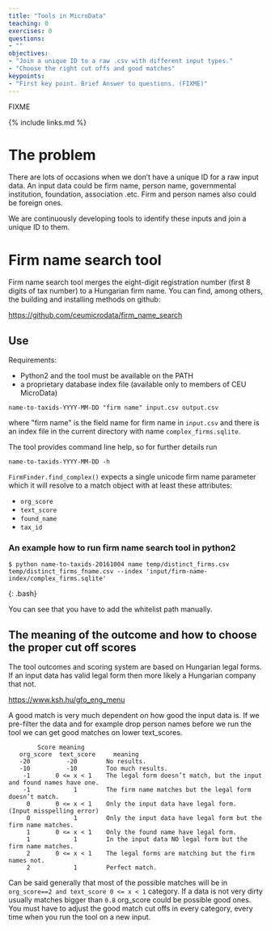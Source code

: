 ```yaml
---
title: "Tools in MicroData"
teaching: 0
exercises: 0
questions:
- ""
objectives:
- "Join a unique ID to a raw .csv with different input types."
- "Choose the right cut offs and good matches"
keypoints:
- "First key point. Brief Answer to questions. (FIXME)"
---
```

FIXME

{% include links.md %}

# The problem

There are lots of occasions when we don’t have a unique ID for a raw input data. 
An input data could be firm name, person name, governmental institution, foundation, association .etc. 
Firm and person names also could be foreign ones. 

We are continuously developing tools to identify these inputs and join a unique ID to them.  

# Firm name search tool

Firm name search tool merges the eight-digit registration number (first 8 digits of tax number) to a Hungarian firm name.
You can find, among others, the building and installing methods on github:

<https://github.com/ceumicrodata/firm_name_search>

## Use

Requirements:
- Python2 and the tool must be available on the PATH
- a proprietary database index file (available only to members of CEU MicroData)

```
name-to-taxids-YYYY-MM-DD "firm name" input.csv output.csv
```

where "firm name" is the field name for firm name in `input.csv` and there is an index file in the current directory with name `complex_firms.sqlite`.

The tool provides command line help, so for further details run 

```
name-to-taxids-YYYY-MM-DD -h
```
`FirmFinder.find_complex()` expects a single unicode firm name parameter which it will resolve to a match object with at least these attributes:
- `org_score`
- `text_score`
- `found_name`
- `tax_id`

### An example how to run firm name search tool in python2

```
$ python name-to-taxids-20161004 name temp/distinct_firms.csv temp/distinct_firms_fname.csv --index 'input/firm-name-index/complex_firms.sqlite'
```
{: .bash}

You can see that you have to add the whitelist path manually. 

## The meaning of the outcome and how to choose the proper cut off scores

The tool outcomes and scoring system are based on Hungarian legal forms. If an input data has valid legal form then more likely a Hungarian company that not.

<https://www.ksh.hu/gfo_eng_menu>

A good match is very much dependent on how good the input data is. 
If we pre-filter the data and for example drop person names before we run the tool we can get good matches on lower text_scores.

```
        Score meaning	 
   org_score  text_score     meaning
   -20	        -20        No results.
   -10	        -10        Too much results. 
    -1	     0 <= x < 1	   The legal form doesn’t match, but the input and found names have one. 
    -1	          1        The firm name matches but the legal form doesn’t match. 
     0	     0 <= x < 1	   Only the input data have legal form.  (Input misspelling error)
     0	          1        Only the input data have legal form but the firm name matches. 
     1	     0 <= x < 1	   Only the found name have legal form.
     1	          1        In the input data NO legal form but the firm name matches. 
     2	     0 <= x < 1	   The legal forms are matching but the firm names not. 
     2	          1        Perfect match.
```

Can be said generally that most of the possible matches will be in `org_score==2 and text_score 0 <= x < 1` category. 
If a data is not very dirty usually matches bigger than `0.8` org_score could be possible good ones. 
You must have to adjust the good match cut offs in every category, every time when you run the tool on a new input. 



 

